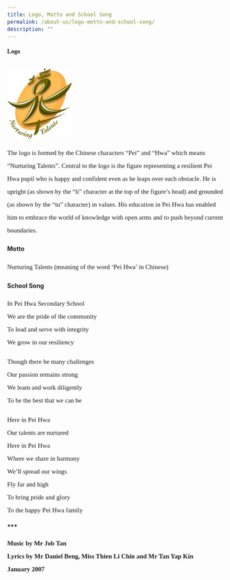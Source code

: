 ```yaml
---
title: Logo, Motto and School Song
permalink: /about-us/logo-motto-and-school-song/
description: ""
---
```

<h4 style="font-family:Glacial Indifference;"><strong>Logo</strong></h4>
<img style="width:30%; margin-top: 12px; align:left;" src="/images/logo.png" />
<p  style="font-size:15px; line-height:2;margin-top:15px;font-family:Glacial Indifference;">The logo is formed by the Chinese characters &ldquo;Pei&rdquo; and &ldquo;Hwa&rdquo; which means &ldquo;Nurturing Talents&rdquo;. Central to the logo is the figure representing a resilient Pei Hwa pupil who is happy and confident even as he leaps over each obstacle. He is upright (as shown by the &ldquo;li&rdquo; character at the top of the figure&rsquo;s head) and grounded (as shown by the &ldquo;tu&rdquo; character) in values. His education in Pei Hwa has enabled him to embrace the world of knowledge with open arms and to push beyond current boundaries.</p>


<h4><strong>Motto</strong></h4>
<p  style="font-size:15px; line-height:2;margin-top:15px;font-family:Glacial Indifference;">Nurturing Talents (meaning of the word &lsquo;Pei Hwa&rsquo; in Chinese)</p>

<h4><strong>School Song</strong></h4>
<p  style="font-size:15px; line-height:2;margin-top:15px;font-family:Glacial Indifference;">In Pei Hwa Secondary School<br>We are the pride of the community<br>To lead and serve with integrity<br>We grow in our resiliency</p>

<p style="font-size:15px; line-height:2;font-family:Glacial Indifference;">Though there be many challenges<br>Our passion remains strong<br>We learn and work diligently<br>To be the best that we can be</p>

<p style="font-size:15px; line-height:2;font-family:Glacial Indifference;">Here in Pei Hwa<br>Our talents are nurtured<br>Here in Pei Hwa<br>Where we share in harmony<br>We&rsquo;ll spread our wings<br>Fly far and high<br>To bring pride and glory<br>To the happy Pei Hwa family</p>
<p><strong>***</strong></p>

<p style="font-size:15px; line-height:2;font-family:Glacial Indifference;"><strong>Music by Mr Job Tan</strong>
<br>
<strong>Lyrics by Mr Daniel Beng, Miss Thien Li Chin and Mr Tan Yap Kin</strong>
	<br>
<strong>January 2007</strong></p>